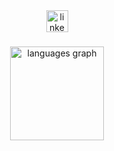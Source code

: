 <div align="center">
  <a href="https://www.linkedin.com/in/ahmedkhalil01/">
    <img src="https://img.shields.io/static/v1?message=LinkedIn&logo=linkedin&label=&color=0077B5&logoColor=white&labelColor=&style=for-the-badge" height="35" alt="linkedin logo"  />
  </a>
</div>

###
<div align="center">
<!--   <img src="https://streak-stats.demolab.com?user=A7mdK&locale=en&mode=daily&theme=dracula&hide_border=false&border_radius=5" height="150" alt="streak graph"  /> -->
<img src="https://github-readme-stats.vercel.app/api/top-langs?username=A7mdK&locale=en&hide_title=false&layout=compact&card_width=320&langs_count=5&theme=dracula&hide_border=false" height="150" alt="languages graph"  />
</div>

<!--
**A7mdK/A7mdk** is a ✨ _special_ ✨ repository because its `README.md` (this file) appears on your GitHub profile.

Here are some ideas to get you started:

- 🔭 I’m currently working on ...
- 🌱 I’m currently learning ...
- 👯 I’m looking to collaborate on ...
- 🤔 I’m looking for help with ...
- 💬 Ask me about ...
- 📫 How to reach me: ...
- 😄 Pronouns: ...
- ⚡ Fun fact: ...
-->

